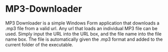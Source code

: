 # MP3-Downloader

MP3 Downloader is a simple Windows Form application that downloads a .mp3 file from a valid url. Any url that loads an individual MP3 file can be used. Simply input the URL into the URL box, and the file name into the file name box. The file is automatically given the .mp3 format and added to the current folder of the executable.

